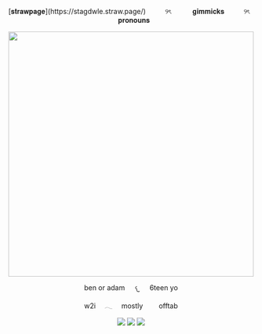 <p align="center">
  [𝐬𝐭𝐫𝐚𝐰𝐩𝐚𝐠𝐞](https://stagdwle.straw.page/) ‎ ‎ ‎ ‎ ‎ ‎ ‎ ‎ ‎ ୨ৎ‎ ‎ ‎ ‎ ‎ ‎ ‎ ‎ ‎ ‎ ‎ 𝐠𝐢𝐦𝐦𝐢𝐜𝐤𝐬 ‎ ‎ ‎ ‎ ‎ ‎ ‎ ‎ ‎ ୨ৎ‎ ‎ ‎ ‎ ‎ ‎ ‎ ‎ ‎ ‎ ‎ 𝐩𝐫𝐨𝐧𝐨𝐮𝐧𝐬 ‎ ‎ ‎ ‎ ‎
</p>

<p align="center">
  <img src="https://i.postimg.cc/fTCpr9CZ/tumblr-c10b9ee52fe40fe4e09f0d6b71d1e46e-b00b4f8a-1280.png" | width=500 style="font-size: 12px;"/>
</p>


<p align="center">
ben or adam⠀⠀𐔌⠀⠀6teen yo
</p>

<p align="center">
w2i ⠀ 𓂃 ⠀ mostly ⠀  ⠀ offtab
</p>

<p align="center">
  <img src="https://i.postimg.cc/hPcNsr9p/tumblr-13ad711b097b5edd8140f7bb14587e3f-b9b30655-100.webp"> <img src="https://komarev.com/ghpvc/?username=cxstiiel&color=grey&style=plasic&label=𖦹₊⊹"> <img src="https://i.postimg.cc/gcvf356x/tumblr-d78770da62bf98fd70b36400cee904fd-b7939cd7-75.webp">
